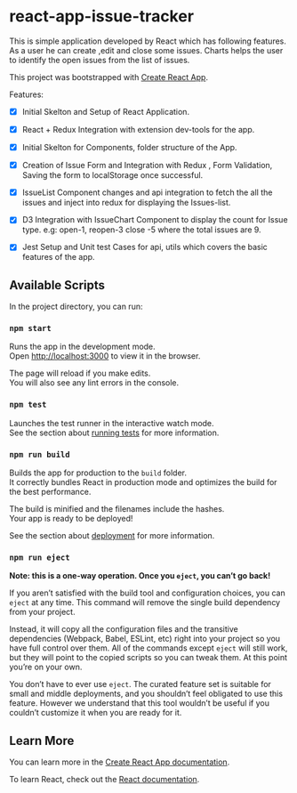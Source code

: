 # react-app-issue-tracker
This is simple application developed by React which has following features. As a user he can create ,edit and close some issues. Charts helps the user to identify the open issues from the list of issues.


This project was bootstrapped with [Create React App](https://github.com/facebook/create-react-app).

Features:
* [x] Initial Skelton and Setup of React Application.
* [x] React + Redux Integration with extension dev-tools for the app.
* [x] Initial Skelton for Components, folder structure of the App.
* [x] Creation of Issue Form and Integration with Redux , Form Validation, Saving the form to localStorage once successful.
* [x] IssueList Component changes and api integration to fetch the all the issues and     inject into redux for displaying the Issues-list.
* [x] D3 Integration with IssueChart Component to display the count for Issue type.
 e.g: open-1, reopen-3 close -5 where the total issues are 9.
* [x] Jest Setup and Unit test Cases for api, utils which covers the basic features of the app.
  


## Available Scripts

In the project directory, you can run:

### `npm start`

Runs the app in the development mode.<br>
Open [http://localhost:3000](http://localhost:3000) to view it in the browser.

The page will reload if you make edits.<br>
You will also see any lint errors in the console.

### `npm test`

Launches the test runner in the interactive watch mode.<br>
See the section about [running tests](https://facebook.github.io/create-react-app/docs/running-tests) for more information.

### `npm run build`

Builds the app for production to the `build` folder.<br>
It correctly bundles React in production mode and optimizes the build for the best performance.

The build is minified and the filenames include the hashes.<br>
Your app is ready to be deployed!

See the section about [deployment](https://facebook.github.io/create-react-app/docs/deployment) for more information.

### `npm run eject`

**Note: this is a one-way operation. Once you `eject`, you can’t go back!**

If you aren’t satisfied with the build tool and configuration choices, you can `eject` at any time. This command will remove the single build dependency from your project.

Instead, it will copy all the configuration files and the transitive dependencies (Webpack, Babel, ESLint, etc) right into your project so you have full control over them. All of the commands except `eject` will still work, but they will point to the copied scripts so you can tweak them. At this point you’re on your own.

You don’t have to ever use `eject`. The curated feature set is suitable for small and middle deployments, and you shouldn’t feel obligated to use this feature. However we understand that this tool wouldn’t be useful if you couldn’t customize it when you are ready for it.

## Learn More

You can learn more in the [Create React App documentation](https://facebook.github.io/create-react-app/docs/getting-started).

To learn React, check out the [React documentation](https://reactjs.org/).

